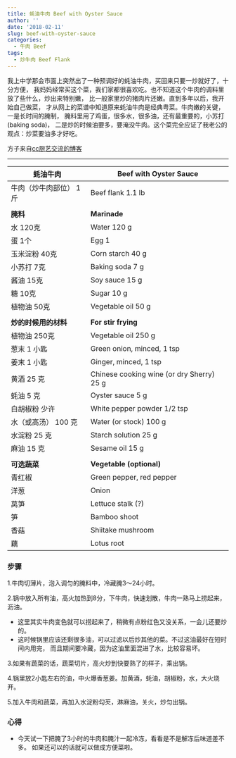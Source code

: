 ```yaml
---
title: 蚝油牛肉 Beef with Oyster Sauce
author: ''
date: '2018-02-11'
slug: beef-with-oyster-sauce
categories:
  - 牛肉 Beef
tags:
  - 炒牛肉 Beef Flank
---
```


我上中学那会市面上突然出了一种预调好的蚝油牛肉，买回来只要一炒就好了，十分方便，
我妈妈经常买这个菜，我们家都很喜欢吃。也不知道这个牛肉的调料里放了些什么，炒出来特别嫩，
比一般家里炒的猪肉片还嫩。直到多年以后，我开始自己做菜，
才从网上的菜谱中知道原来蚝油牛肉是经典粤菜。牛肉嫩的关键，一是长时间的腌制，
腌料里用了鸡蛋，很多水，很多油，还有最重要的，小苏打(baking soda)，
二是炒的时候油要多，要淹没牛肉。这个菜完全应证了我老公的观点：炒菜要油多才好吃。

方子来自[cc厨艺交流的博客](http://blog.sina.com.cn/s/blog_54115fe50100k479.html)

---
|蚝油牛肉                               |Beef with Oyster Sauce           |
|---------------------------------------|-------------------------|
|牛肉（炒牛肉部位） 1斤                 |Beef flank 1.1 lb      |
|                                       |             |
|**腌料**                               |**Marinade**             |
|水 120克                               |Water 120 g             |
|蛋 1个                                 |Egg 1             |
|玉米淀粉 40克                          |Corn starch 40 g             |
|小苏打 7克                             |Baking soda 7 g             |
|酱油 15克                              |Soy sauce 15 g              |
|糖 10克                                |Sugar 10 g              |
|植物油 50克                            |Vegetable oil 50 g              |
|                                       |             |
|**炒的时候用的材料**                   |**For stir frying**             |
|植物油 250克                           |Vegetable oil 250 g              |
|葱末 1 小匙                            |Green onion, minced, 1 tsp             |
|姜末 1 小匙                            |Ginger, minced, 1 tsp             |
|黄酒 25 克                             |Chinese cooking wine (or dry Sherry) 25 g            |
|蚝油 5 克                              |Oyster sauce  5 g            |
|白胡椒粉 少许                          |White pepper powder 1/2 tsp            |
|水（或高汤） 100 克                    |Water (or stock) 100 g            |
|水淀粉 25 克                           |Starch solution 25 g            |
|麻油 15 克                             |Sesame oil  15 g            |
|                                       |             |
|**可选蔬菜**                           |**Vegetable (optional)**             |
|青红椒                                 | Green pepper, red pepper        |
|洋葱                                   | Onion            |
|莴笋                                   | Lettuce stalk (?)            |
|笋                                     | Bamboo shoot            |
|香菇                                   | Shiitake mushroom            |
|藕                                     | Lotus root             |

### 步骤

1.牛肉切薄片，泡入调匀的腌料中，冷藏腌3～24小时。

2.锅中放入所有油，高火加热到8分，下牛肉，快速划散，牛肉一熟马上捞起来，沥油。

*   这里其实牛肉变色就可以捞起来了，稍微有点粉红色又没关系，一会儿还要炒的。
*   这时候锅里应该还剩很多油，可以过滤以后炒其他的菜。不过这油最好在短时间内用完，
而且期间要冷藏，因为这油里面混进了水，比较容易坏。

3.如果有蔬菜的话，蔬菜切片，高火炒到快要熟了的样子，乘出锅。


4.锅里放2小匙左右的油，中火爆香葱姜。加黄酒，蚝油，胡椒粉，水，大火烧开。

5.加入牛肉和蔬菜，再加入水淀粉勾芡，淋麻油，关火，炒匀出锅。

### 心得

* 今天试一下把腌了3小时的牛肉和腌汁一起冷冻，看看是不是解冻后味道差不多。
如果还可以的话就可以做成方便菜啦。
